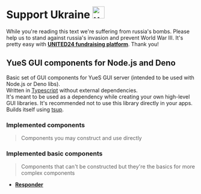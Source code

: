 # Support Ukraine <img alt="ukraine" height="32" width="32" src="https://github.githubassets.com/images/icons/emoji/unicode/1f1fa-1f1e6.png">

While you're reading this text we're suffering from russia's bombs. Please help us to stand against russia's invasion and prevent World War III. It's pretty easy with **[UNITED24 fundraising platform](https://u24.gov.ua/)**. Thank you!

## YueS GUI components for Node.js and Deno

Basic set of GUI components for YueS GUI server (intended to be used with Node.js or Deno libs).  
Written in [Typescript](https://www.typescriptlang.org) without external dependencies.  
It's meant to be used as a dependency while creating your own high-level GUI libraries. It's recommended not to use this library directly in your apps.  
Builds itself using [tsup](https://tsup.egoist.dev).

### Implemented components
> Components you may construct and use directly

### Implemented basic components
> Components that can't be constructed but they're the basics for more complex components
- **[Responder](https://libyue.com/docs/v0.11.0/lua/api/responder.html)**
